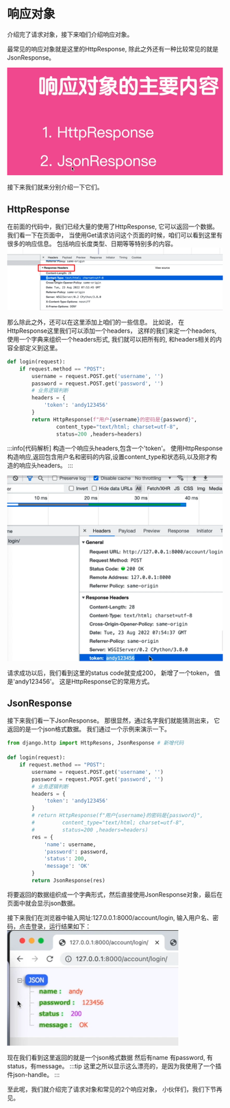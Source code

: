 
# 响应对象


介绍完了请求对象，接下来咱们介绍响应对象。

<!-- trancate -->
最常见的响应对象就是这里的HttpResponse,
除此之外还有一种比较常见的就是JsonResponse。

![图11-响应对象的2种形式](imgs/图11-响应对象的2种形式.png)

接下来我们就来分别介绍一下它们。

## HttpResponse

在前面的代码中，我们已经大量的使用了HttpResponse,
它可以返回一个数据。
我们看一下在页面中， 
当使用Get请求访问这个页面的时候，咱们可以看到这里有很多的响应信息。
包括响应长度类型、日期等等特别多的内容。
![图11-常见的响应信息](imgs/图11-常见的响应信息.png)

那么除此之外，还可以在这里添加上咱们的一些信息。
比如说，
在HttpResponse这里我们可以添加一个headers，
这样的我们来定一个headers,
使用一个字典来组织一个headers形式,
我们就可以把所有的,
和headers相关的内容全部定义到这里。

```python title='demo/account/views.py'
def login(request):
    if request.method == "POST":
        username = request.POST.get('username', '')
        password = request.POST.get('password', '')
        # 业务逻辑判断
        headers = {
            'token': 'andy123456'
        }
        return HttpResponse(f"用户{username}的密码是{password}", 
                content_type="text/html; charset=utf-8", 
                status=200 ,headers=headers)
```

:::info[代码解析]
构造一个响应头headers,包含一个'token'。
使用HttpResponse构造响应,返回包含用户名和密码的内容,设置content_type和状态码,以及刚才构造的响应头headers。
:::

![图11-添加token参数](imgs/图11-添加token参数.png)

请求成功以后，我们看到这里的status code就变成200， 新增了一个token， 值是'andy123456'。
这是HttpResponse它的常用方式。

## JsonResponse

接下来我们看一下JsonResponse。
那很显然，通过名字我们就能猜测出来，
它返回的是一个json格式数据。 
我们通过一个示例来演示一下。

```python title='demo/account/views.py'
from django.http import HttpResons, JsonResponse # 新增代码

def login(request):
    if request.method == "POST":
        username = request.POST.get('username', '')
        password = request.POST.get('password', '')
        # 业务逻辑判断
        headers = {
            'token': 'andy123456'
        }
        # return HttpResponse(f"用户{username}的密码是{password}",
        #         content_type="text/html; charset=utf-8",
        #         status=200 ,headers=headers)
        res = {
            'name': username,
            'password': password,
            'status': 200,
            'message': 'OK'
        }
        return JsonResponse(res)
```

将要返回的数据组织成一个字典形式，然后直接使用JsonResponse对象，最后在页面中就会显示json数据。

接下来我们在浏览器中输入网址:127.0.0.1:8000/account/login, 
输入用户名、密码，点击登录，运行结果如下：
![图11-输出json数据](imgs/图11-输出json数据.png)


现在我们看到这里返回的就是一个json格式数据 
然后有name 
有password, 有status，有message。
:::tip
这里之所以显示这么漂亮的，是因为我使用了一个插件json-handle。
:::

至此呢，我们就介绍完了请求对象和常见的2个响应对象，
小伙伴们，我们下节再见。